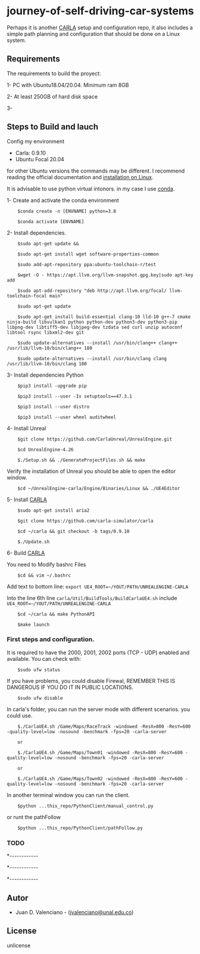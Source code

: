 # journey-of-self-driving-car-systems

Perhaps it is another [CARLA](https://carla.org/) setup and configuration repo, it also includes a simple path planning and configuration that should be done on a Linux system.

## Requirements

The requirements to build the proyect:

1- PC with Ubuntu18.04/20.04. Minimum ram 8GB

2- At least 250GB of hard disk space

3- 

## Steps to Build and lauch

Config my environment

* Carla: 0.9.10
* Ubuntu Focal 20.04

for other Ubuntu versions the commands may be different. I recommend reading the official documentation and [installation on Linux](https://carla.readthedocs.io/en/latest/build_linux/).

It is advisable to use python virtual intonors. in my case I use [conda](https://docs.conda.io/projects/conda/en/stable/).

1- Create and activate the conda environment

```
    $conda create -n [ENVNAME] python=3.8

    $conda activate [ENVNAME]
```

2- Install dependencies.

```
    $sudo apt-get update &&

    $sudo apt-get install wget software-properties-common

    $sudo add-apt-repository ppa:ubuntu-toolchain-r/test

    $wget -O - https://apt.llvm.org/llvm-snapshot.gpg.key|sudo apt-key add

    $sudo apt-add-repository "deb http://apt.llvm.org/focal/ llvm-toolchain-focal main"

    $sudo apt-get update

    $sudo apt-get install build-essential clang-10 lld-10 g++-7 cmake ninja-build libvulkan1 python python-dev python3-dev python3-pip libpng-dev libtiff5-dev libjpeg-dev tzdata sed curl unzip autoconf libtool rsync libxml2-dev git

    $sudo update-alternatives --install /usr/bin/clang++ clang++ /usr/lib/llvm-10/bin/clang++ 180

    $sudo update-alternatives --install /usr/bin/clang clang /usr/lib/llvm-10/bin/clang 180
```

3- Install dependencies Python

```
    $pip3 install -upgrade pip

    $pip3 install --user -Iv setuptools==47.3.1

    $pip3 install --user distro

    $pip3 install --user wheel auditwheel
```

4- Install Unreal

```
    $git clone https://github.com/CarlaUnreal/UnrealEngine.git

    $cd UnrealEngine-4.26

    $./Setup.sh && ./GenerateProjectFiles.sh && make

```

Verify the installation of Unreal you should be able to open the editor window.

```
    $cd ~/UnrealEngine-carla/Engine/Binaries/Linux && ./UE4Editor
```

5- Install [CARLA](https://carla.org/)

```
    $sudo apt-get install aria2

    $git clone https://github.com/carla-simulator/carla

    $cd ~/carla && git checkout -b tags/0.9.10

    $./Update.sh
```

6- Build [CARLA](https://carla.org/)

You need to Modify bashrc Files
```
    $cd && vim ~/.bashrc
```

Add text to bottom line: `export UE4_ROOT=~/YOUT/PATH/UNREALENGINE-CARLA`

Into the line 6th line `carla/Util/BuildTools/BuildCarlaUE4.sh` include `UE4_ROOT=~/YOUT/PATH/UNREALENGINE-CARLA`

```
    $cd ~/carla && make PythonAPI

    $make launch
```

### First steps and configuration.

It is required to have the 2000, 2001, 2002 ports (TCP - UDP) enabled and available. You can check with:

```
    $sudo ufw status
```

If you have problems, you could disable Firewal, REMEMBER THIS IS DANGEROUS IF YOU DO IT IN PUBLIC LOCATIONS.

```
    $sudo ufw disable
```

In carla's folder, you can run the server mode with different scenarios. you could use.

```
    $./CarlaUE4.sh /Game/Maps/RaceTrack -windowed -ResX=800 -ResY=600 -quality-level=low -nosound -benchmark -fps=20 -carla-server

    or 

    $./CarlaUE4.sh /Game/Maps/Town01 -windowed -ResX=800 -ResY=600 -quality-level=low -nosound -benchmark -fps=20 -carla-server

    or 

    $./CarlaUE4.sh /Game/Maps/Town02 -windowed -ResX=800 -ResY=600 -quality-level=low -nosound -benchmark -fps=20 -carla-server
```

In another terminal window you can run the client.

```
    $python ...this_repo/PythonClient/manual_control.py
```

or runt the pathFollow

```
    $python ...this_repo/PythonClient/pathFollow.py
```

### TODO

*------------

*------------

*------------

## Autor

* Juan D. Valenciano - (jvalenciano@unal.edu.co)

## License

unlicense
